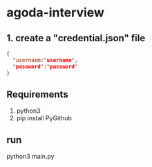 # agoda-interview
## 1. create a "credential.json" file
```json
{
  "usernaem:"username",
  "password":"password"
}
```
## Requirements
1. python3
2. pip install PyGithub
## run
python3 main.py
